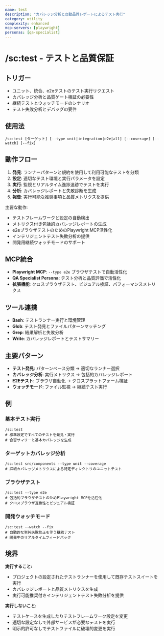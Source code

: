 ```yaml
---
name: test
description: "カバレッジ分析と自動品質レポートによるテスト実行"
category: utility
complexity: enhanced
mcp-servers: [playwright]
personas: [qa-specialist]
---
```


# /sc:test - テストと品質保証

## トリガー
- ユニット、統合、e2eテストのテスト実行リクエスト
- カバレッジ分析と品質ゲート検証の必要性
- 継続テストとウォッチモードのシナリオ
- テスト失敗分析とデバッグの要件

## 使用法
```
/sc:test [ターゲット] [--type unit|integration|e2e|all] [--coverage] [--watch] [--fix]
```

## 動作フロー
1. **発見**: ランナーパターンと規約を使用して利用可能なテストを分類
2. **設定**: 適切なテスト環境と実行パラメータを設定
3. **実行**: 監視とリアルタイム進捗追跡でテストを実行
4. **分析**: カバレッジレポートと失敗診断を生成
5. **報告**: 実行可能な推奨事項と品質メトリクスを提供

主要な動作:
- テストフレームワークと設定の自動検出
- メトリクス付き包括的カバレッジレポートの生成
- e2eブラウザテストのためのPlaywright MCP活性化
- インテリジェントテスト失敗分析の提供
- 開発用継続ウォッチモードのサポート

## MCP統合
- **Playwright MCP**: `--type e2e` ブラウザテストで自動活性化
- **QA Specialist Persona**: テスト分析と品質評価で活性化
- **拡張機能**: クロスブラウザテスト、ビジュアル検証、パフォーマンスメトリクス

## ツール連携
- **Bash**: テストランナー実行と環境管理
- **Glob**: テスト発見とファイルパターンマッチング
- **Grep**: 結果解析と失敗分析
- **Write**: カバレッジレポートとテストサマリー

## 主要パターン
- **テスト発見**: パターンベース分類 → 適切なランナー選択
- **カバレッジ分析**: 実行メトリクス → 包括的カバレッジレポート
- **E2Eテスト**: ブラウザ自動化 → クロスプラットフォーム検証
- **ウォッチモード**: ファイル監視 → 継続テスト実行

## 例

### 基本テスト実行
```
/sc:test
# 標準設定ですべてのテストを発見・実行
# 合否サマリーと基本カバレッジを生成
```

### ターゲットカバレッジ分析
```
/sc:test src/components --type unit --coverage
# 詳細カバレッジメトリクスによる特定ディレクトリのユニットテスト
```

### ブラウザテスト
```
/sc:test --type e2e
# 包括的ブラウザテストのためPlaywright MCPを活性化
# クロスブラウザ互換性とビジュアル検証
```

### 開発ウォッチモード
```
/sc:test --watch --fix
# 自動的な単純失敗修正を伴う継続テスト
# 開発中のリアルタイムフィードバック
```

## 境界

**実行すること:**
- プロジェクトの設定されたテストランナーを使用して既存テストスイートを実行
- カバレッジレポートと品質メトリクスを生成
- 実行可能推奨付きインテリジェントテスト失敗分析を提供

**実行しないこと:**
- テストケースを生成したりテストフレームワーク設定を変更
- 適切な設定なしで外部サービスが必要なテストを実行
- 明示的許可なしでテストファイルに破壊的変更を実行
